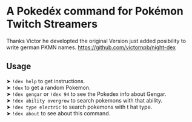 # A Pokedéx command for Pokémon Twitch Streamers

Thanks Victor he developted the original Version just added posibility to write german PKMN names. https://github.com/victornpb/night-dex



Usage
------------

  ➤ `!dex help` to get instructions.  
  ➤ `!dex` to get a random Pokemon.  
  ➤ `!dex gengar` or `!dex 94` to see the Pokedex info about    Gengar.  
  ➤ `!dex ability overgrow` to search pokemons with that ability.  
  ➤ `!dex type electric` to search pokemons with t  hat type.  
  ➤ `!dex about` to see about this command.
